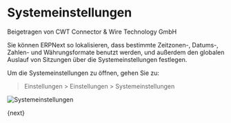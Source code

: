 # Systemeinstellungen
<span class="text-muted contributed-by">Beigetragen von CWT Connector & Wire Technology GmbH</span>

Sie können ERPNext so lokalisieren, dass bestimmte Zeitzonen-, Datums-, Zahlen- und Währungsformate benutzt werden, und außerdem den globalen Auslauf von Sitzungen über die Systemeinstellungen festlegen.

Um die Systemeinstellungen zu öffnen, gehen Sie zu:

> Einstellungen > Einstellungen > Systemeinstellungen

<img class="screenshot" alt="Systemeinstellungen" src="/assets/erpnext_docs/assets/img/setup/settings/system-settings.png">

{next}
